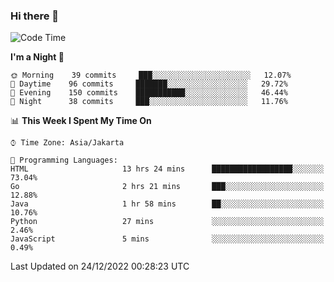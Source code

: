### Hi there 👋

<!--
**rmsubekti/rmsubekti** is a ✨ _special_ ✨ repository because its `README.md` (this file) appears on your GitHub profile.

Here are some ideas to get you started:

- 🔭 I’m currently working on ...
- 🌱 I’m currently learning ...
- 👯 I’m looking to collaborate on ...
- 🤔 I’m looking for help with ...
- 💬 Ask me about ...
- 📫 How to reach me: ...
- 😄 Pronouns: ...
- ⚡ Fun fact: ...
-->

<!--START_SECTION:waka-->
![Code Time](http://img.shields.io/badge/Code%20Time-923%20hrs%2029%20mins-blue)

**I'm a Night 🦉** 

```text
🌞 Morning    39 commits     ███░░░░░░░░░░░░░░░░░░░░░░   12.07% 
🌆 Daytime    96 commits     ███████░░░░░░░░░░░░░░░░░░   29.72% 
🌃 Evening    150 commits    ███████████░░░░░░░░░░░░░░   46.44% 
🌙 Night      38 commits     ███░░░░░░░░░░░░░░░░░░░░░░   11.76%

```


📊 **This Week I Spent My Time On** 

```text
⌚︎ Time Zone: Asia/Jakarta

💬 Programming Languages: 
HTML                     13 hrs 24 mins      ██████████████████░░░░░░░   73.04% 
Go                       2 hrs 21 mins       ███░░░░░░░░░░░░░░░░░░░░░░   12.88% 
Java                     1 hr 58 mins        ██░░░░░░░░░░░░░░░░░░░░░░░   10.76% 
Python                   27 mins             ░░░░░░░░░░░░░░░░░░░░░░░░░   2.46% 
JavaScript               5 mins              ░░░░░░░░░░░░░░░░░░░░░░░░░   0.49%

```


 Last Updated on 24/12/2022 00:28:23 UTC
<!--END_SECTION:waka-->
